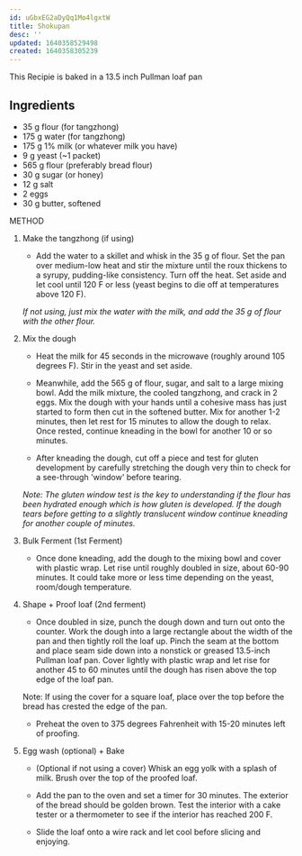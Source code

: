 ```yaml
---
id: uGbxEG2aDyQq1Mo4lgxtW
title: Shokupan
desc: ''
updated: 1640358529498
created: 1640358305239
---
```

This Recipie is baked in a 13.5 inch Pullman loaf pan

## Ingredients
-	35 g flour (for tangzhong)
-	175 g water (for tangzhong)
-	175 g 1% milk (or whatever milk you have)
-	9 g yeast (~1 packet)
-	565 g flour (preferably bread flour)
-	30 g sugar (or honey)
-	12 g salt
-	2 eggs
-	30 g butter, softened

METHOD
1.	Make the tangzhong (if using)
    -   Add the water to a skillet and whisk in the 35 g of flour. Set the pan over medium-low heat and stir the mixture until the roux thickens to a syrupy, pudding-like consistency. Turn off the heat. Set aside and let cool until 120 F or less (yeast begins to die off at temperatures above 120 F).

    _If not using, just mix the water with the milk, and add the 35 g of flour with the other flour._ 

2.	Mix the dough
    -   Heat the milk for 45 seconds in the microwave (roughly around 105 degrees F). Stir in the yeast and set aside.

    -	Meanwhile, add the 565 g of flour, sugar, and salt to a large mixing bowl. Add the milk mixture, the cooled tangzhong, and crack in 2 eggs. Mix the dough with your hands until a cohesive mass has just started to form then cut in the softened butter. Mix for another 1-2 minutes, then let rest for 15 minutes to allow the dough to relax. Once rested, continue kneading in the bowl for another 10 or so minutes.

    -   After kneading the dough, cut off a piece and test for gluten development by carefully stretching the dough very thin to check for a see-through 'window' before tearing. 

    _Note: The gluten window test is the key to understanding if the flour has been hydrated enough which is how gluten is developed. If the dough tears before getting to a slightly translucent window continue kneading for another couple of minutes._

3.	Bulk Ferment (1st Ferment)

    -   Once done kneading, add the dough to the mixing bowl and cover with plastic wrap. Let rise until roughly doubled in size, about 60-90 minutes. It could take more or less time depending on the yeast, room/dough temperature.
    
4.	Shape + Proof loaf (2nd ferment)

    - Once doubled in size, punch the dough down and turn out onto the counter. Work the dough into a large rectangle about the width of the pan and then tightly roll the loaf up. Pinch the seam at the bottom and place seam side down into a nonstick or greased 13.5-inch Pullman loaf pan. Cover lightly with plastic wrap and let rise for another 45 to 60 minutes until the dough has risen above the top edge of the loaf pan. 

    Note: If using the cover for a square loaf, place over the top before the bread has crested the edge of the pan.
    -	Preheat the oven to 375 degrees Fahrenheit with 15-20 minutes left of proofing.
5.	Egg wash (optional) + Bake
    -   (Optional if not using a cover) Whisk an egg yolk with a splash of milk. Brush over the top of the proofed loaf.

    -	Add the pan to the oven and set a timer for 30 minutes. The exterior of the bread should be golden brown. Test the interior with a cake tester or a thermometer to see if the interior has reached 200 F.

    -   Slide the loaf onto a wire rack and let cool before slicing and enjoying.



